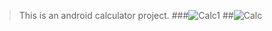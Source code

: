 >This is an android calculator project.
###![Calc1](https://user-images.githubusercontent.com/110718166/236285769-844d9ec2-0038-4f32-a829-c61cbe60d8b8.jpeg)
##![Calc](https://user-images.githubusercontent.com/110718166/236285975-27491f95-f73f-4b96-b52c-662ce9a9df77.jpeg)
